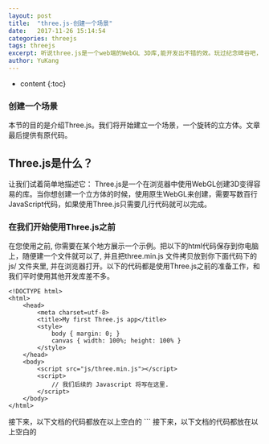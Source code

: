 ```yaml
---
layout: post
title:  "three.js-创建一个场景"
date:   2017-11-26 15:14:54
categories: threejs
tags: threejs
excerpt: 听说three.js是一个web端的WebGL 3D库,能开发出不错的效。玩过纪念碑谷吧，其实它就是用three.js写的。是不是很有趣，那么Come on 学起来！
author: YuKang
---
```


* content
{:toc}

### 创建一个场景
本节的目的是介绍Three.js。我们将开始建立一个场景，一个旋转的立方体。文章最后提供有原代码。

## Three.js是什么？
让我们试着简单地描述它：
Three.js是一个在浏览器中使用WebGL创建3D变得容易的库。当你想创建一个立方体的时候，使用原生WebGL来创建，需要写数百行JavaScript代码，如果使用Three.js只需要几行代码就可以完成。

### 在我们开始使用Three.js之前
在您使用之前, 你需要在某个地方展示一个示例。把以下的html代码保存到你电脑上，随便建一个文件就可以了, 并且把three.min.js 文件拷贝放到你下面代码下的 js/ 文件夹里, 并在浏览器打开。以下的代码都是使用Three.js之前的准备工作，和我们平时使用其他开发库差不多。
```
<!DOCTYPE html>
<html>
    <head>
        <meta charset=utf-8>
        <title>My first Three.js app</title>
        <style>
            body { margin: 0; }
            canvas { width: 100%; height: 100% }
        </style>
    </head>
    <body>
        <script src="js/three.min.js"></script>
        <script>
            // 我们后续的 Javascript 将写在这里.
        </script>
    </body>
</html>
```
接下来，以下文档的代码都放在以上空白的<script>标签里

### 创建一个场景
实际上，我们要使用 Three.js 展示一些画面到浏览器上, 我们需要下面这三样东西:
一个场景(scene)， 一个摄像头(camera) , 和一个渲染器(renderer)， 所以我们使用一个相机渲染一个场景.
```
var scene = new THREE.Scene();
var camera = new THREE.PerspectiveCamera( 75, window.innerWidth / window.innerHeight, 0.1, 1000 );

var renderer = new THREE.WebGLRenderer();
renderer.setSize( window.innerWidth, window.innerHeight );
document.body.appendChild( renderer.domElement );
```
让我们花几分钟时间来解释一下以上的代码做了些什么事情。 我们在这里设置了一个场景, 一个摄像头和一个渲染器。在Three.js里有几种不同方式的摄像头。在这里, 我们使用的是一个叫做PerspectiveCamera的摄像机。 第一个属性75设置的是视角,第二个属性设置的是摄像头拍摄下来的东西的长宽比。

你几乎总要使用元素的宽度除以元素的高度值, 或者你会得到相同的结果，当您在宽屏电视上播放老电影 - 图像看起来压扁的样子.接下来的两个属性是远近裁剪平面。这也就意味着，是物体远离镜头远于某个或近于某个将不会被渲染的值。你不必现在就担心这个，但你可能想在你的应用中使用其他的一些值，以获得更好的性能。

接下来是渲染器，所有魔法效果都在这里产生。我们在这里使用WebGLRenderer。three.js所提供的一些其他特性，经常被用来告诉用户由于浏览器过旧或者其他造成的不支持WebGL原因。

除了创建渲染实例，我们还需要设置大小在我们要使用的应用程序中。使用该区域的宽度和高度来填充我们的应用程序，这是一个好主意-在这种情况下，浏览器窗口的宽度和高度。性能密集型应用程序，您也可以给组量较小的值，如window.innerwidth/2和window.innerheight/2，这将使应用程序在一半大小的窗口下渲染。

如果的应用程序运行在一个低分辨率的情况下，但是你想保持程序的视窗大小，你可以在调用setSize的时候并把updateStyle设置为false，例如：

```
setSize(window.innerWidth/2, window.innerHeight/2, false)
```
以上示例将会使你的应用将以原来的一半分辨率运行，假设你的<canvas>宽高设置为100%[备注，此处代码是为了分清楚，不要加入文件中执行].

最后，但并不止于此，当我们在HTML文档里添加渲染器元素的时候.我们使用的是<canvas>元素来进行渲染并展示出场景给我们.
“一切看起来都挺完美，但是，你希望在哪里展示一个立方体呢？” 看以下程序
```
var geometry = new THREE.BoxGeometry( 1, 1, 1 );
var material = new THREE.MeshBasicMaterial( { color: 0x00ff00 } );
var cube = new THREE.Mesh( geometry, material );
scene.add( cube );

camera.position.z = 5;
```
来创建一个立方体，我们需要使用 BoxGeometry.这个对象包含了多维数据集(立方体)的所有点（顶点）和填充（面）.这个对象将在后面进行仔细探讨.除了几何(geometry)之外,我们需要一种材质(material)来对它进行上色.Three.js 提供了几个材质，但我们在这里使用了网格基本材料(MeshBasicMaterial).我们使用的所有材料都是一个对象.为了让事情变得更简单，我们使用 0x00ff00 这样的颜色属性值,这个颜色属性值代表绿色.这个颜色值就像使用CSS或者Photoshop一样(十六进制的颜色值).这里做的第三件事是使用了一个网格.网格也是一个对象，把材质(material)应用到几何体(geometry)上,然后我们就可以插入到我们的场景中，并可以自由移动.

默认情况下，但我们调用scence.add()的时候，我们要添加的东西讲被添加在(0,0,0)坐标下.这会导致相机和立方体彼此交叉。为了避免这一点，我们只需将相机移出一点。

### 渲染场景
如果你把上面的复制代码到我们先前创建的HTML文件，你还不能看到任何东西。这是因为我们还没有真正的渲染任何东西。下面，我们需要的是一个渲染循环。
```
function render() {
    requestAnimationFrame( render );
    renderer.render( scene, camera );
}
render();
```
这将创建一个循环，使渲染绘制场景每秒60次。如果你在浏览器中编写游戏，你可能会说，“为什么我们不去创建一个setInterval？”我们是可以这么做，但requestAnimationFrame 具有许多优点。也许最重要的一点是，当用户导航到另一个浏览器选项卡时候，会暂停处理，这将不浪费宝贵的处理能力和电池寿命。

## 能动的立方体

如果你把以上的代码都插入到之前创建的html文档里，你可以看到一个绿色的盒子.我们可以让盒子旋转起来变得更有趣.
在你调用的render方法中，把以下代码添加到renderer.render前面:
```
cube.rotation.x += 0.1;
cube.rotation.y += 0.1;
```
这将会在运行的每一帧(每秒60次),同时立方体会有一个漂亮的旋转动画.基本上，在程序运行过程中你可以通过渲染循环来进行任何你想要的移动或改变.你可以在渲染函数里调用其他函数，这样你就不会造成写一个成千上百行的渲染函数.

结果
恭喜！现在你结束了你的第一个Three.js应用.这看起来是很简单的，你必须得从一个地方开始.
文章末尾提供了完整的代码，你可以运行或者修改并运行完整的程序，更好的理解Three.js程序是怎么工作的.
```
<html>
    <head>
        <title>My first Three.js app</title>
        <style>
            body { margin: 0; }
            canvas { width: 100%; height: 100% }
        </style>
    </head>
    <body>
        <script src="js/three.min.js"></script>
        <script>
            var scene = new THREE.Scene();
            var camera = new THREE.PerspectiveCamera( 75, window.innerWidth/window.innerHeight, 0.1, 1000 );

            var renderer = new THREE.WebGLRenderer();
            renderer.setSize( window.innerWidth, window.innerHeight );
            document.body.appendChild( renderer.domElement );

            var geometry = new THREE.BoxGeometry( 1, 1, 1 );
            var material = new THREE.MeshBasicMaterial( { color: 0x00ff00 } );
            var cube = new THREE.Mesh( geometry, material );
            scene.add( cube );

            camera.position.z = 5;

            var render = function () {
                requestAnimationFrame( render );

                cube.rotation.x += 0.1;
                cube.rotation.y += 0.1;

                renderer.render(scene, camera);
            };

            render();
        </script>
    </body>
</html>
```### 创建一个场景
本节的目的是介绍Three.js。我们将开始建立一个场景，一个旋转的立方体。文章最后提供有原代码。

## Three.js是什么？
让我们试着简单地描述它：
Three.js是一个在浏览器中使用WebGL创建3D变得容易的库。当你想创建一个立方体的时候，使用原生WebGL来创建，需要写数百行JavaScript代码，如果使用Three.js只需要几行代码就可以完成。

### 在我们开始使用Three.js之前
在您使用之前, 你需要在某个地方展示一个示例。把以下的html代码保存到你电脑上，随便建一个文件就可以了, 并且把three.min.js 文件拷贝放到你下面代码下的 js/ 文件夹里, 并在浏览器打开。以下的代码都是使用Three.js之前的准备工作，和我们平时使用其他开发库差不多。
```
<!DOCTYPE html>
<html>
    <head>
        <meta charset=utf-8>
        <title>My first Three.js app</title>
        <style>
            body { margin: 0; }
            canvas { width: 100%; height: 100% }
        </style>
    </head>
    <body>
        <script src="js/three.min.js"></script>
        <script>
            // 我们后续的 Javascript 将写在这里.
        </script>
    </body>
</html>
```
接下来，以下文档的代码都放在以上空白的<script>标签里

### 创建一个场景
实际上，我们要使用 Three.js 展示一些画面到浏览器上, 我们需要下面这三样东西:
一个场景(scene)， 一个摄像头(camera) , 和一个渲染器(renderer)， 所以我们使用一个相机渲染一个场景.
```
var scene = new THREE.Scene();
var camera = new THREE.PerspectiveCamera( 75, window.innerWidth / window.innerHeight, 0.1, 1000 );

var renderer = new THREE.WebGLRenderer();
renderer.setSize( window.innerWidth, window.innerHeight );
document.body.appendChild( renderer.domElement );
```
让我们花几分钟时间来解释一下以上的代码做了些什么事情。 我们在这里设置了一个场景, 一个摄像头和一个渲染器。在Three.js里有几种不同方式的摄像头。在这里, 我们使用的是一个叫做PerspectiveCamera的摄像机。 第一个属性75设置的是视角,第二个属性设置的是摄像头拍摄下来的东西的长宽比。

你几乎总要使用元素的宽度除以元素的高度值, 或者你会得到相同的结果，当您在宽屏电视上播放老电影 - 图像看起来压扁的样子.接下来的两个属性是远近裁剪平面。这也就意味着，是物体远离镜头远于某个或近于某个将不会被渲染的值。你不必现在就担心这个，但你可能想在你的应用中使用其他的一些值，以获得更好的性能。

接下来是渲染器，所有魔法效果都在这里产生。我们在这里使用WebGLRenderer。three.js所提供的一些其他特性，经常被用来告诉用户由于浏览器过旧或者其他造成的不支持WebGL原因。

除了创建渲染实例，我们还需要设置大小在我们要使用的应用程序中。使用该区域的宽度和高度来填充我们的应用程序，这是一个好主意-在这种情况下，浏览器窗口的宽度和高度。性能密集型应用程序，您也可以给组量较小的值，如window.innerwidth/2和window.innerheight/2，这将使应用程序在一半大小的窗口下渲染。

如果的应用程序运行在一个低分辨率的情况下，但是你想保持程序的视窗大小，你可以在调用setSize的时候并把updateStyle设置为false，例如：

```
setSize(window.innerWidth/2, window.innerHeight/2, false)
```
以上示例将会使你的应用将以原来的一半分辨率运行，假设你的<canvas>宽高设置为100%[备注，此处代码是为了分清楚，不要加入文件中执行].

最后，但并不止于此，当我们在HTML文档里添加渲染器元素的时候.我们使用的是<canvas>元素来进行渲染并展示出场景给我们.
“一切看起来都挺完美，但是，你希望在哪里展示一个立方体呢？” 看以下程序
```
var geometry = new THREE.BoxGeometry( 1, 1, 1 );
var material = new THREE.MeshBasicMaterial( { color: 0x00ff00 } );
var cube = new THREE.Mesh( geometry, material );
scene.add( cube );

camera.position.z = 5;
```
来创建一个立方体，我们需要使用 BoxGeometry.这个对象包含了多维数据集(立方体)的所有点（顶点）和填充（面）.这个对象将在后面进行仔细探讨.除了几何(geometry)之外,我们需要一种材质(material)来对它进行上色.Three.js 提供了几个材质，但我们在这里使用了网格基本材料(MeshBasicMaterial).我们使用的所有材料都是一个对象.为了让事情变得更简单，我们使用 0x00ff00 这样的颜色属性值,这个颜色属性值代表绿色.这个颜色值就像使用CSS或者Photoshop一样(十六进制的颜色值).这里做的第三件事是使用了一个网格.网格也是一个对象，把材质(material)应用到几何体(geometry)上,然后我们就可以插入到我们的场景中，并可以自由移动.

默认情况下，但我们调用scence.add()的时候，我们要添加的东西讲被添加在(0,0,0)坐标下.这会导致相机和立方体彼此交叉。为了避免这一点，我们只需将相机移出一点。

### 渲染场景
如果你把上面的复制代码到我们先前创建的HTML文件，你还不能看到任何东西。这是因为我们还没有真正的渲染任何东西。下面，我们需要的是一个渲染循环。
```
function render() {
    requestAnimationFrame( render );
    renderer.render( scene, camera );
}
render();
```
这将创建一个循环，使渲染绘制场景每秒60次。如果你在浏览器中编写游戏，你可能会说，“为什么我们不去创建一个setInterval？”我们是可以这么做，但requestAnimationFrame 具有许多优点。也许最重要的一点是，当用户导航到另一个浏览器选项卡时候，会暂停处理，这将不浪费宝贵的处理能力和电池寿命。

## 能动的立方体

如果你把以上的代码都插入到之前创建的html文档里，你可以看到一个绿色的盒子.我们可以让盒子旋转起来变得更有趣.
在你调用的render方法中，把以下代码添加到renderer.render前面:
```
cube.rotation.x += 0.1;
cube.rotation.y += 0.1;
```
这将会在运行的每一帧(每秒60次),同时立方体会有一个漂亮的旋转动画.基本上，在程序运行过程中你可以通过渲染循环来进行任何你想要的移动或改变.你可以在渲染函数里调用其他函数，这样你就不会造成写一个成千上百行的渲染函数.

结果
恭喜！现在你结束了你的第一个Three.js应用.这看起来是很简单的，你必须得从一个地方开始.
文章末尾提供了完整的代码，你可以运行或者修改并运行完整的程序，更好的理解Three.js程序是怎么工作的.
```
<html>
    <head>
        <title>My first Three.js app</title>
        <style>
            body { margin: 0; }
            canvas { width: 100%; height: 100% }
        </style>
    </head>
    <body>
        <script src="js/three.min.js"></script>
        <script>
            var scene = new THREE.Scene();
            var camera = new THREE.PerspectiveCamera( 75, window.innerWidth/window.innerHeight, 0.1, 1000 );

            var renderer = new THREE.WebGLRenderer();
            renderer.setSize( window.innerWidth, window.innerHeight );
            document.body.appendChild( renderer.domElement );

            var geometry = new THREE.BoxGeometry( 1, 1, 1 );
            var material = new THREE.MeshBasicMaterial( { color: 0x00ff00 } );
            var cube = new THREE.Mesh( geometry, material );
            scene.add( cube );

            camera.position.z = 5;

            var render = function () {
                requestAnimationFrame( render );

                cube.rotation.x += 0.1;
                cube.rotation.y += 0.1;

                renderer.render(scene, camera);
            };

            render();
        </script>
    </body>
</html>
```
